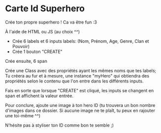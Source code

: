 # Carte Id Superhero

Crée ton propre superhero ! Ca va être fun :3

À l'aide de HTML ou JS (au choix ^^)

- Crée 6 labels et 6 inputs 
    labels: (Nom, Prénom, Age, Genre, Clan et Pouvoir)
- Crée 1 bouton "CREATE"

Crée ensuite, 6 span

Crée une Class avec des propriétés ayant les mêmes noms que tes labels;
Tu créera au fur et à mesure, une instance "myHero" qui obtiendra des propriétés selon le contenu que l'on entre dans les différents inputs.

Fais en sorte que lorsque "CREATE" est cliqué, les inputs se changent en span et affichent la valeur entrée.

Pour conclure, ajoute une image à ton hero ID
(tu trouvera un bon nombre d'images dans ce dossier. Si aucune image ne te plaît, tu peux en rajouter une toi-même ^^)

N'hésite pas à styliser ton ID comme bon te semble ;)

